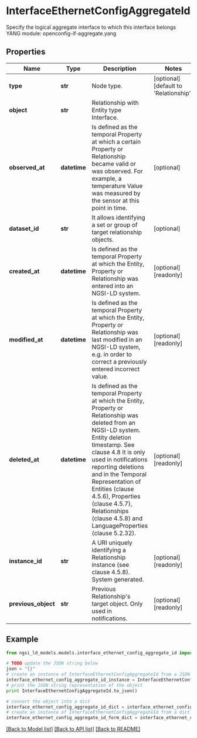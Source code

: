 # InterfaceEthernetConfigAggregateId

Specify the logical aggregate interface to which this interface belongs  YANG module: openconfig-if-aggregate.yang 

## Properties

Name | Type | Description | Notes
------------ | ------------- | ------------- | -------------
**type** | **str** | Node type.  | [optional] [default to 'Relationship']
**object** | **str** | Relationship with Entity type Interface. | 
**observed_at** | **datetime** | Is defined as the temporal Property at which a certain Property or Relationship became valid or was observed. For example, a temperature Value was measured by the sensor at this point in time.  | [optional] 
**dataset_id** | **str** | It allows identifying a set or group of target relationship objects.  | [optional] 
**created_at** | **datetime** | Is defined as the temporal Property at which the Entity, Property or Relationship was entered into an NGSI-LD system.  | [optional] [readonly] 
**modified_at** | **datetime** | Is defined as the temporal Property at which the Entity, Property or Relationship was last modified in an NGSI-LD system, e.g. in order to correct a previously entered incorrect value.  | [optional] [readonly] 
**deleted_at** | **datetime** | Is defined as the temporal Property at which the Entity, Property or Relationship was deleted from an NGSI-LD system.  Entity deletion timestamp. See clause 4.8 It is only used in notifications reporting deletions and in the Temporal Representation of Entities (clause 4.5.6), Properties (clause 4.5.7), Relationships (clause 4.5.8) and LanguageProperties (clause 5.2.32).  | [optional] [readonly] 
**instance_id** | **str** | A URI uniquely identifying a Relationship instance (see clause 4.5.8). System generated.  | [optional] [readonly] 
**previous_object** | **str** | Previous Relationship&#39;s target object. Only used in notifications.  | [optional] [readonly] 

## Example

```python
from ngsi_ld_models.models.interface_ethernet_config_aggregate_id import InterfaceEthernetConfigAggregateId

# TODO update the JSON string below
json = "{}"
# create an instance of InterfaceEthernetConfigAggregateId from a JSON string
interface_ethernet_config_aggregate_id_instance = InterfaceEthernetConfigAggregateId.from_json(json)
# print the JSON string representation of the object
print InterfaceEthernetConfigAggregateId.to_json()

# convert the object into a dict
interface_ethernet_config_aggregate_id_dict = interface_ethernet_config_aggregate_id_instance.to_dict()
# create an instance of InterfaceEthernetConfigAggregateId from a dict
interface_ethernet_config_aggregate_id_form_dict = interface_ethernet_config_aggregate_id.from_dict(interface_ethernet_config_aggregate_id_dict)
```
[[Back to Model list]](../README.md#documentation-for-models) [[Back to API list]](../README.md#documentation-for-api-endpoints) [[Back to README]](../README.md)


